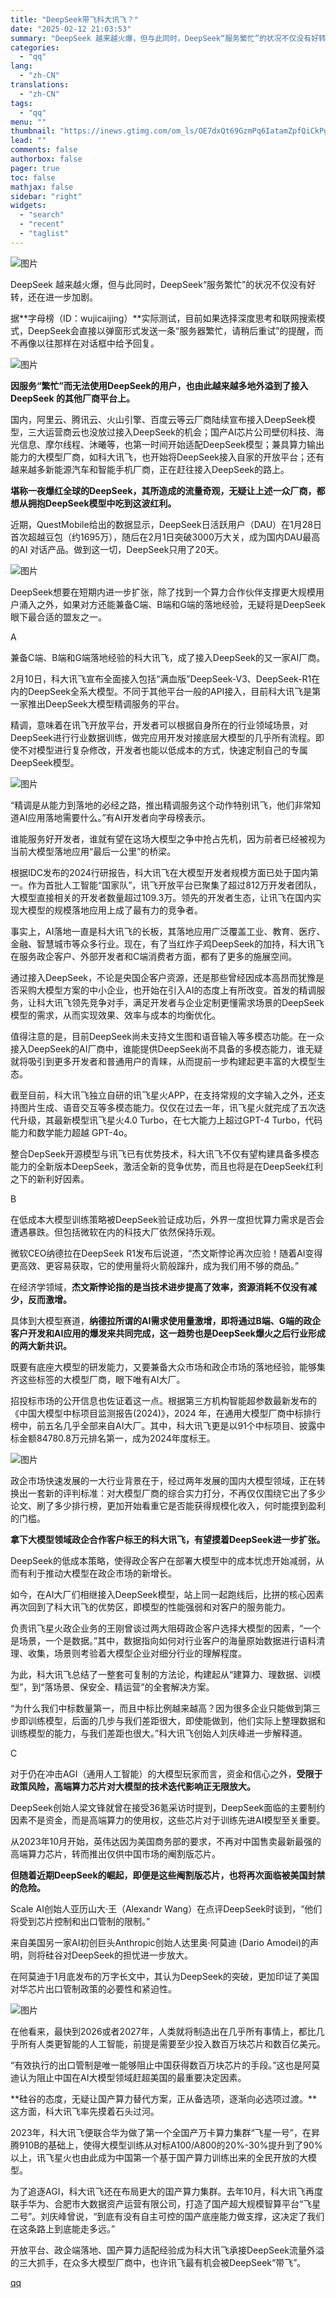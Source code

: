 ```yaml
---
title: "DeepSeek带飞科大讯飞？"
date: "2025-02-12 21:03:53"
summary: "DeepSeek 越来越火爆，但与此同时，DeepSeek“服务繁忙”的状况不仅没有好转，还在进一步..."
categories:
  - "qq"
lang:
  - "zh-CN"
translations:
  - "zh-CN"
tags:
  - "qq"
menu: ""
thumbnail: "https://inews.gtimg.com/om_ls/OE7dxQt69GzmPq6IatamZpfQiCkPgzzzHMNXEuN4XLV7gAA_640360/0"
lead: ""
comments: false
authorbox: false
pager: true
toc: false
mathjax: false
sidebar: "right"
widgets:
  - "search"
  - "recent"
  - "taglist"
---
```


![图片](https://inews.gtimg.com/om_bt/O2fbPELJVFrDIgCLKRsQpsTmUbityy2gJ2NOIoebXTDRoAA/641)

DeepSeek 越来越火爆，但与此同时，DeepSeek“服务繁忙”的状况不仅没有好转，还在进一步加剧。

据**字母榜（ID：wujicaijing）**实际测试，目前如果选择深度思考和联网搜索模式，DeepSeek会直接以弹窗形式发送一条“服务器繁忙，请稍后重试”的提醒，而不再像以往那样在对话框中给予回复。

![图片](https://inews.gtimg.com/om_bt/O4h7Zrd2iMzm93ANOvpNsjVye74c9KqKDiLjv038wNu7gAA/641)

**因服务“繁忙”而无法使用DeepSeek的用户，也由此越来越多地外溢到了接入DeepSeek 的其他厂商平台上。**

国内，阿里云、腾讯云、火山引擎、百度云等云厂商陆续宣布接入DeepSeek模型，三大运营商云也没放过接入DeepSeek的机会；国产AI芯片公司壁仞科技、海光信息、摩尔线程、沐曦等，也第一时间开始适配DeepSeek模型；兼具算力输出能力的大模型厂商，如科大讯飞，也开始将DeepSeek接入自家的开放平台；还有越来越多新能源汽车和智能手机厂商，正在赶往接入DeepSeek的路上。

**堪称一夜爆红全球的DeepSeek，其所造成的流量奇观，无疑让上述一众厂商，都想从拥抱DeepSeek模型中吃到这波红利。**

近期，QuestMobile给出的数据显示，DeepSeek日活跃用户（DAU）在1月28日首次超越豆包（约1695万），随后在2月1日突破3000万大关，成为国内DAU最高的AI 对话产品。做到这一切，DeepSeek只用了20天。

![图片](https://inews.gtimg.com/om_bt/ONflBRjLVAIF9sZ-he7h1At_fpwKrESO6T72AKIafsI9YAA/641)

DeepSeek想要在短期内进一步扩张，除了找到一个算力合作伙伴支撑更大规模用户涌入之外，如果对方还能兼备C端、B端和G端的落地经验，无疑将是DeepSeek眼下最合适的盟友之一。

A

兼备C端、B端和G端落地经验的科大讯飞，成了接入DeepSeek的又一家AI厂商。

2月10日，科大讯飞宣布全面接入包括“满血版”DeepSeek-V3、DeepSeek-R1在内的DeepSeek全系大模型。不同于其他平台一般的API接入，目前科大讯飞是第一家推出DeepSeek大模型精调服务的平台。

精调，意味着在讯飞开放平台，开发者可以根据自身所在的行业领域场景，对DeepSeek进行行业数据训练，做完应用开发对接底层大模型的几乎所有流程。即使不对模型进行复杂修改，开发者也能以低成本的方式，快速定制自己的专属DeepSeek模型。

![图片](https://inews.gtimg.com/om_bt/OGZLkkb3rTTJnQRJDaoBd9LJ9hcjEXSmJAdh6cU7SyuvYAA/641)

“精调是从能力到落地的必经之路，推出精调服务这个动作特别讯飞，他们非常知道AI应用落地需要什么。”有AI开发者向字母榜表示。

谁能服务好开发者，谁就有望在这场大模型之争中抢占先机，因为前者已经被视为当前大模型落地应用“最后一公里”的桥梁。

根据IDC发布的2024行研报告，科大讯飞在大模型开发者规模方面已处于国内第一。作为首批人工智能“国家队”，讯飞开放平台已聚集了超过812万开发者团队，大模型直接相关的开发者数量超过109.3万。领先的开发者生态，让讯飞在国内实现大模型的规模落地应用上成了最有力的竞争者。

事实上，AI落地一直是科大讯飞的长板，其落地应用广泛覆盖工业、教育、医疗、金融、智慧城市等众多行业。现在，有了当红炸子鸡DeepSeek的加持，科大讯飞在服务政企客户、外部开发者和C端消费者方面，都有了更多的施展空间。

通过接入DeepSeek，不论是央国企客户资源，还是那些曾经因成本高昂而犹豫是否采购大模型方案的中小企业，也开始在引入AI的态度上有所改变。首发的精调服务，让科大讯飞领先竞争对手，满足开发者与企业定制更懂需求场景的DeepSeek模型的需求，从而实现效果、效率与成本的均衡优化。

值得注意的是，目前DeepSeek尚未支持文生图和语音输入等多模态功能。在一众接入DeepSeek的AI厂商中，谁能提供DeepSeek尚不具备的多模态能力，谁无疑就将吸引到更多开发者和普通用户的青睐，从而提前一步构建起更丰富的大模型生态。

截至目前，科大讯飞独立自研的讯飞星火APP，在支持常规的文字输入之外，还支持图片生成、语音交互等多模态能力。仅仅在过去一年，讯飞星火就完成了五次迭代升级，其最新模型讯飞星火4.0 Turbo，在七大能力上超过GPT-4 Turbo，代码能力和数学能力超越 GPT-4o。

整合DepSeek开源模型与讯飞已有优势技术，科大讯飞不仅有望构建具备多模态能力的全新版本DeepSeek，激活全新的竞争优势，而且也将是在DeepSeek红利之下的新利好因素。

B

在低成本大模型训练策略被DeepSeek验证成功后，外界一度担忧算力需求是否会遭遇暴跌。但包括微软在内的科技大厂依然保持乐观。

微软CEO纳德拉在DeepSeek R1发布后说道，“杰文斯悖论再次应验！随着AI变得更高效、更容易获取，它的使用量将火箭般蹿升，成为我们用不够的商品。”

在经济学领域，**杰文斯悖论指的是当技术进步提高了效率，资源消耗不仅没有减少，反而激增。**

具体到大模型赛道，**纳德拉所谓的AI需求使用量激增，即将通过B端、G端的政企客户开发和AI应用的爆发来共同完成，这一趋势也是DeepSeek爆火之后行业形成的两大新共识。**

既要有底座大模型的研发能力，又要兼备大众市场和政企市场的落地经验，能够集齐这些标签的大模型厂商，眼下唯有AI大厂。

招投标市场的公开信息也佐证着这一点。根据第三方机构智能超参数最新发布的《中国大模型中标项目监测报告(2024)》，2024 年，在通用大模型厂商中标排行榜中，前五名几乎全部来自AI大厂。其中，科大讯飞更是以91个中标项目、披露中标金额84780.8万元排名第一，成为2024年度标王。

![图片](https://inews.gtimg.com/om_bt/OcdWQvG9lJu_SmsJt_JnATx0k-AzeTPKlqQzIHcEseBUcAA/641)

政企市场快速发展的一大行业背景在于，经过两年发展的国内大模型领域，正在转换出一套新的评判标准：对大模型厂商的综合实力打分，不再仅仅围绕它出了多少论文、刷了多少排行榜，更加开始看重它是否能获得规模化收入，何时能摸到盈利的门槛。

**拿下大模型领域政企合作客户标王的科大讯飞，有望摸着DeepSeek进一步扩张。**

DeepSeek的低成本策略，使得政企客户在部署大模型中的成本忧虑开始减弱，从而有利于推动大模型在政企市场的新增长。

如今，在AI大厂们相继接入DeepSeek模型，站上同一起跑线后，比拼的核心因素再次回到了科大讯飞的优势区，即模型的性能强弱和对客户的服务能力。

负责讯飞星火政企业务的王刚曾谈过两大阻碍政企客户选择大模型的因素，“一个是场景，一个是数据。”其中，数据指向如何对行业客户的海量原始数据进行语料清理、收集，场景则考验着大模型企业对细分行业的理解程度。

为此，科大讯飞总结了一整套可复制的方法论，构建起从“建算力、理数据、训模型”，到“落场景、保安全、精运营”的全套解决方案。

“为什么我们中标数量第一，而且中标比例越来越高？因为很多企业只能做到第三步即训练模型，后面的几步与我们差距很大，即使能做到，他们实际上整理数据和训练模型的能力，与我们差距也很大。”科大讯飞创始人刘庆峰进一步解释道。

C

对于仍在冲击AGI（通用人工智能）的大模型玩家而言，资金和信心之外，**受限于政策风险，高端算力芯片对大模型的技术迭代影响正无限放大。**

DeepSeek创始人梁文锋就曾在接受36氪采访时提到，DeepSeek面临的主要制约因素不是资金，而是高端算力的使用权，这些芯片对于训练先进AI模型至关重要。

从2023年10月开始，英伟达因为美国商务部的要求，不再对中国售卖最新最强的高端算力芯片，转而推出仅供中国市场的阉割版芯片。

**但随着近期DeepSeek的崛起，即便是这些阉割版芯片，也将再次面临被美国封禁的危险。**

Scale AI创始人亚历山大·王（Alexandr Wang）在点评DeepSeek时谈到，“他们将受到芯片控制和出口管制的限制。”

来自美国另一家AI初创巨头Anthropic创始人达里奥·阿莫迪 (Dario Amodei)的声明，则将硅谷对DeepSeek的担忧进一步放大。

在阿莫迪于1月底发布的万字长文中，其认为DeepSeek的突破，更加印证了美国对华芯片出口管制政策的必要性和紧迫性。

![图片](https://inews.gtimg.com/om_bt/O9Ww1wonuWfSr6969oHJt3SkgKxNONOhKl7VphqwkG-jAAA/641)

在他看来，最快到2026或者2027年，人类就将制造出在几乎所有事情上，都比几乎所有人类更智能的人工智能，前提是需要至少投入数百万块芯片和数百亿美元。

“有效执行的出口管制是唯一能够阻止中国获得数百万块芯片的手段。”这也是阿莫迪认为阻止中国在AI大模型领域赶超美国的最重要决定因素。

**硅谷的态度，无疑让国产算力替代方案，正从备选项，逐渐向必选项过渡。**这方面，科大讯飞率先摸着石头过河。

2023年，科大讯飞便联合华为做了第一个全国产万卡算力集群“飞星一号”，在昇腾910B的基础上，使得大模型训练从对标A100/A800的20%-30%提升到了90%以上，讯飞星火也由此成为中国第一个基于国产算力训练出来的全民开放的大模型。

为了追逐AGI，科大讯飞还在布局更大的国产算力集群。去年10月，科大讯飞再度联手华为、合肥市大数据资产运营有限公司，打造了国产超大规模智算平台“飞星二号”。刘庆峰曾说，“到底有没有自主可控的国产底座能力做支撑，这决定了我们在这条路上到底能走多远。”

开放平台、政企端落地、国产算力适配经验成为科大讯飞承接DeepSeek流量外溢的三大抓手，在众多大模型厂商中，也许讯飞最有机会被DeepSeek“带飞”。

[qq](https://new.qq.com/rain/a/20250212A08YTH00)
